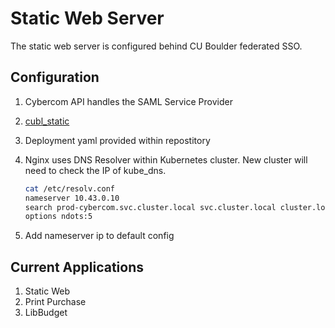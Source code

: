 # Static Web Server

The static web server is configured behind CU Boulder federated SSO.

## Configuration

1. Cybercom API handles the SAML Service Provider
1. [cubl_static](https://github.com/culibraries/cubl_static)
1. Deployment yaml provided within repostitory
1. Nginx uses DNS Resolver within Kubernetes cluster. New cluster will need to check the IP of kube_dns.

    ```sh
    cat /etc/resolv.conf 
    nameserver 10.43.0.10
    search prod-cybercom.svc.cluster.local svc.cluster.local cluster.local
    options ndots:5
    ```

1. Add nameserver ip to default config

## Current Applications

1. Static Web
1. Print Purchase
1. LibBudget
